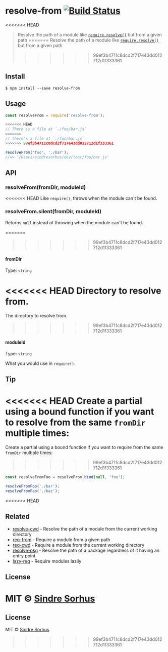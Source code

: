 # resolve-from [![Build Status](https://travis-ci.org/sindresorhus/resolve-from.svg?branch=master)](https://travis-ci.org/sindresorhus/resolve-from)

<<<<<<< HEAD
> Resolve the path of a module like [`require.resolve()`](https://nodejs.org/api/globals.html#globals_require_resolve) but from a given path
=======
> Resolve the path of a module like [`require.resolve()`](http://nodejs.org/api/globals.html#globals_require_resolve) but from a given path
>>>>>>> 99ef3b4711c8dcd2f717e43dd012712d1f333361


## Install

```
$ npm install --save resolve-from
```


## Usage

```js
const resolveFrom = require('resolve-from');

<<<<<<< HEAD
// There is a file at `./foo/bar.js`
=======
// there's a file at `./foo/bar.js`
>>>>>>> 99ef3b4711c8dcd2f717e43dd012712d1f333361

resolveFrom('foo', './bar');
//=> '/Users/sindresorhus/dev/test/foo/bar.js'
```


## API

### resolveFrom(fromDir, moduleId)

<<<<<<< HEAD
Like `require()`, throws when the module can't be found.

### resolveFrom.silent(fromDir, moduleId)

Returns `null` instead of throwing when the module can't be found.

=======
>>>>>>> 99ef3b4711c8dcd2f717e43dd012712d1f333361
#### fromDir

Type: `string`

<<<<<<< HEAD
Directory to resolve from.
=======
The directory to resolve from.
>>>>>>> 99ef3b4711c8dcd2f717e43dd012712d1f333361

#### moduleId

Type: `string`

What you would use in `require()`.


## Tip

<<<<<<< HEAD
Create a partial using a bound function if you want to resolve from the same `fromDir` multiple times:
=======
Create a partial using a bound function if you want to require from the same `fromDir` multiple times:
>>>>>>> 99ef3b4711c8dcd2f717e43dd012712d1f333361

```js
const resolveFromFoo = resolveFrom.bind(null, 'foo');

resolveFromFoo('./bar');
resolveFromFoo('./baz');
```


<<<<<<< HEAD
## Related

- [resolve-cwd](https://github.com/sindresorhus/resolve-cwd) - Resolve the path of a module from the current working directory
- [req-from](https://github.com/sindresorhus/req-from) - Require a module from a given path
- [req-cwd](https://github.com/sindresorhus/req-cwd) - Require a module from the current working directory
- [resolve-pkg](https://github.com/sindresorhus/resolve-pkg) - Resolve the path of a package regardless of it having an entry point
- [lazy-req](https://github.com/sindresorhus/lazy-req) - Require modules lazily


## License

MIT © [Sindre Sorhus](https://sindresorhus.com)
=======
## License

MIT © [Sindre Sorhus](http://sindresorhus.com)
>>>>>>> 99ef3b4711c8dcd2f717e43dd012712d1f333361
